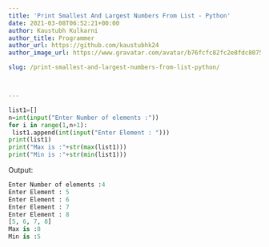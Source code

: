 ```yaml
---
title: 'Print Smallest And Largest Numbers From List - Python'
date: 2021-03-08T06:52:21+00:00
author: Kaustubh Kulkarni
author_title: Programmer
author_url: https://github.com/kaustubhk24
author_image_url: https://www.gravatar.com/avatar/b76fcfc82fc2e8fdc8075636f1735f61?s=200

slug: /print-smallest-and-largest-numbers-from-list-python/



---
```

```python title="file.py"
list1=[]
n=int(input("Enter Number of elements :"))
for i in range(1,n+1):
 list1.append(int(input("Enter Element : ")))
print(list1)
print("Max is :"+str(max(list1)))
print("Min is :"+str(min(list1)))

```

Output:

```python title="file.py"
Enter Number of elements :4
Enter Element : 5
Enter Element : 6
Enter Element : 7
Enter Element : 8
[5, 6, 7, 8]
Max is :8
Min is :5
```